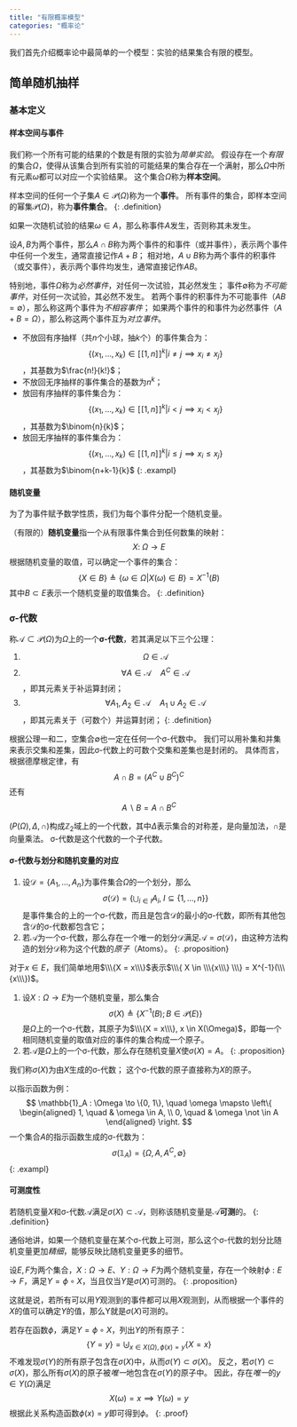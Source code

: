 ```yaml
---
title: "有限概率模型"
categories: "概率论"
---
```


我们首先介绍概率论中最简单的一个模型：实验的结果集合有限的模型。

## 简单随机抽样

### 基本定义

#### 样本空间与事件

我们称一个所有可能的结果的个数是有限的实验为*简单实验*。
假设存在一个*有限*的集合$\Omega$，使得从该集合到所有实验的可能结果的集合存在一个满射，那么$\Omega$中所有元素$\omega$都可以对应一个实验结果。
这个集合$\Omega$称为**样本空间**。

样本空间的任何一个子集$A \in \mathcal{P}(\Omega)$称为一个**事件**。
所有事件的集合，即样本空间的幂集$\mathcal{P}(\Omega)$，称为**事件集合**。
{: .definition}

如果一次随机试验的结果$\omega \in A$，那么称事件$A$发生，否则称其未发生。

设$A, B$为两个事件，那么$A \cap B$称为两个事件的和事件（或并事件），表示两个事件中任何一个发生，通常直接记作$A+B$；
相对地，$A \cup B$称为两个事件的积事件（或交事件），表示两个事件均发生，通常直接记作$AB$。

特别地，事件$\Omega$称为*必然事件*，对任何一次试验，其必然发生；
事件$\emptyset$称为*不可能事件*，对任何一次试验，其必然不发生。
若两个事件的积事件为不可能事件（$AB = \emptyset$），那么称这两个事件为*不相容事件*；
如果两个事件的和事件为必然事件（$A+B = \Omega$），那么称这两个事件互为*对立事件*。

- 不放回有序抽样（共$n$个小球，抽$k$个）的事件集合为：
  $$
  \left\{ \left(x_1, \dots, x_k \right) \in {[\![ 1,n ]\!]}^k \middle| i \neq j \implies x_i \neq x_j \right\}
  $$
  ，其基数为$\frac{n!}{k!}$；
- 不放回无序抽样的事件集合的基数为$n^k$；
- 放回有序抽样的事件集合为：
  $$
  \left\{ \left(x_1, \dots, x_k \right) \in {[\![ 1,n ]\!]}^k \middle| i < j \implies x_i < x_j \right\}
  $$，其基数为$\binom{n}{k}$；
- 放回无序抽样的事件集合为：
  $$
  \left\{ \left(x_1, \dots, x_k \right) \in {[\![ 1,n ]\!]}^k \middle| i \le j \implies x_i \le x_j \right\}
  $$，其基数为$\binom{n+k-1}{k}$
{: .exampl}

#### 随机变量

为了为事件赋予数学性质，我们为每个事件分配一个随机变量。

（有限的）**随机变量**指一个从有限事件集合到任何数集的映射：
$$
X: \; \Omega \to E
$$
根据随机变量的取值，可以确定一个事件的集合：
$$
\{ X \in B \} \triangleq \{ \omega \in \Omega | X(\omega) \in B \} = X^{-1}(B)
$$
其中$B \subset E$表示一个随机变量的取值集合。
{: .definition}

### σ-代数

称$\mathcal A \subset \mathcal P (\Omega)$为$\Omega$上的一个**σ-代数**，若其满足以下三个公理：
1) $$\Omega \in \mathcal A$$
2) $$\forall A \in \mathcal A \quad A^C \in \mathcal A$$，即其元素关于补运算封闭；
3) $$\forall A_1, A_2 \in \mathcal A \quad A_1 \cup A_2 \in \mathcal A$$，即其元素关于（可数个）并运算封闭；
{: .definition}

根据公理一和二，空集合$\emptyset$也一定在任何一个σ-代数中。
我们可以用补集和并集来表示交集和差集，因此σ-代数上的可数个交集和差集也是封闭的。
具体而言，根据德摩根定律，有
$$
A \cap B = (A^C \cup B^C)^C
$$
还有
$$
A \backslash B = A \cap B^C
$$

$(P(\Omega), \Delta, \cap)$构成$\mathbb{Z}_2$域上的一个代数，其中$\Delta$表示集合的对称差，是向量加法，$\cap$是向量乘法。
σ-代数是这个代数的一个子代数。

#### σ-代数与划分和随机变量的对应

1. 设$\mathcal D = \{ A_1, \dots, A_n \}$为事件集合$\Omega$的一个划分，那么
$$
\sigma(\mathcal D) = \left\{ \bigcup_{i \in I} A_i, \; I \subseteq \{ 1, \dots, n \} \right\}
$$
是事件集合的上的一个σ-代数，而且是包含$\mathcal D$的最小的σ-代数，即所有其他包含$\mathcal D$的σ-代数都包含它；
2. 若$\mathcal A$为一个σ-代数，那么存在一个唯一的划分$\mathcal D$满足$\mathcal A = \sigma(\mathcal D)$，由这种方法构造的划分$\mathcal D$称为这个代数的*原子*（Atoms）。
{: .proposition}

对于$x \in E$，我们简单地用$\\\{X = x\\\}$表示$\\\{ X \in \\\{x\\\} \\\} = X^{-1}(\\\{x\\\})$。

1. 设$X : \Omega \to E$为一个随机变量，那么集合
   $$
   \sigma(X) \triangleq \left\{ X^{-1}(B); B \in \mathcal{P}(E) \right\}
   $$
   是$\Omega$上的一个σ-代数，其原子为$\\\{X = x\\\}, x \in X(\Omega)$，即每一个相同随机变量的取值对应的事件的集合构成一个原子。
2. 若$\mathcal A$是$\Omega$上的一个σ-代数，那么存在随机变量$X$使$\sigma(X) = A$。
{: .proposition}

我们称$\sigma(X)$为由$X$生成的σ-代数；
这个σ-代数的原子直接称为$X$的原子。

以指示函数为例：
$$
\mathbb{1}_A : \Omega \to \{0, 1\}, \quad \omega \mapsto 
\left\{
\begin{aligned}
    1, \quad & \omega \in A, \\
    0, \quad & \omega \not \in A
\end{aligned}
\right.
$$
一个集合$A$的指示函数生成的σ-代数为：
$$
\sigma(\mathbb{1}_A) = \{ \Omega, A, A^C, \emptyset \}
$$
{: .exampl}

#### 可测度性

若随机变量$X$和σ-代数$\mathcal A$满足$\sigma(X) \subset \mathcal A$，则称该随机变量是$\mathcal A$**可测**的。
{: .definition}

通俗地讲，如果一个随机变量在某个σ-代数上可测，那么这个σ-代数的划分比随机变量更加*精细*，能够反映比随机变量更多的细节。

设$E,F$为两个集合，$X: \Omega \to E$、$Y: \Omega \to F$为两个随机变量，存在一个映射$\phi: E \to F$，满足$Y = \phi \circ X$，当且仅当$Y$是$\sigma(X)$可测的。
{: .proposition}

这就是说，若所有可以用$Y$观测到的事件都可以用$X$观测到，从而根据一个事件的$X$的值可以确定$Y$的值，那么Y就是$\sigma(X)$可测的。

若存在函数$\phi$，满足$Y = \phi \circ X$，列出$Y$的所有原子：
$$
\{ Y = y \} = \biguplus_{x \in X(\Omega), \phi(x) = y} \{ X = x \}
$$
不难发现$\sigma(Y)$的所有原子包含在$\sigma(X)$中，从而$\sigma(Y) \subset \sigma(X)$。
反之，若$\sigma(Y) \subset \sigma(X)$，那么所有$\sigma(X)$的原子被*唯一*地包含在$\sigma(Y)$的原子中。
因此，存在*唯一*的$y \in Y(\Omega)$满足
$$
X(\omega) = x \implies Y(\omega) = y
$$
根据此关系构造函数$\phi(x) = y$即可得到$\phi$。
{: .proof}
